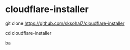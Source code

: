# cloudflare-installer
git clone https://github.com/sksohal7/cloudflare-installer

cd cloudflare-installer

ba

